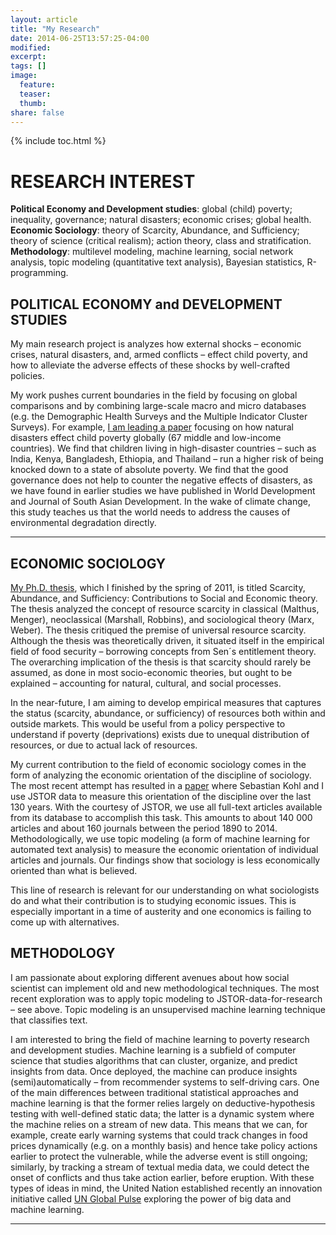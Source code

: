 ```yaml
---
layout: article
title: "My Research"
date: 2014-06-25T13:57:25-04:00
modified:
excerpt:
tags: []
image:
  feature:
  teaser:
  thumb:
share: false
---
```



{% include toc.html %}

# RESEARCH INTEREST

**Political Economy and Development studies**: global (child) poverty; inequality, governance; natural disasters; economic crises; global health. 
**Economic Sociology**: theory of Scarcity, Abundance, and Sufficiency; theory of science (critical realism); action theory, class and stratification. 
**Methodology**: multilevel modeling, machine learning, social network analysis, topic modeling (quantitative text analysis), Bayesian statistics, R-programming.

## POLITICAL ECONOMY and DEVELOPMENT STUDIES
My main research project is analyzes how external shocks – economic crises, natural disasters, and, armed conflicts – effect child poverty, and how to alleviate the adverse effects of these shocks by well-crafted policies. 

My work pushes current boundaries in the field by focusing on global comparisons and by combining large-scale macro and micro databases (e.g. the Demographic Health Surveys and the Multiple Indicator Cluster Surveys). For example, [I am leading a paper](http://www.mpifg.de/pu/mpifg_dp/dp15-5.pdf) focusing on how natural disasters effect child poverty globally (67 middle and low-income countries). We find that children living in high-disaster countries – such as India, Kenya, Bangladesh, Ethiopia, and Thailand – run a higher risk of being knocked down to a state of absolute poverty. We find that the good governance does not help to counter the negative effects of disasters, as we have found in earlier studies we have published in World Development and Journal of South Asian Development. In the wake of climate change, this study teaches us that the world needs to address the causes of environmental degradation directly. 

---

## ECONOMIC SOCIOLOGY
[My Ph.D. thesis](https://gupea.ub.gu.se/bitstream/2077/24686/1/gupea_2077_24686_1.pdf), which I finished by the spring of 2011, is titled Scarcity, Abundance, and Sufficiency: Contributions to Social and Economic theory. The thesis analyzed the concept of resource scarcity in classical (Malthus, Menger), neoclassical (Marshall, Robbins), and sociological theory (Marx, Weber). The thesis critiqued the premise of universal resource scarcity. Although the thesis was theoretically driven, it situated itself in the empirical field of food security – borrowing concepts from Sen´s entitlement theory. The overarching implication of the thesis is that scarcity should rarely be assumed, as done in most socio-economic theories, but ought to be explained – accounting for natural, cultural, and social processes. 

In the near-future, I am aiming to develop empirical measures that captures the status (scarcity, abundance, or sufficiency) of resources both within and outside markets. This would be useful from a policy perspective to understand if poverty (deprivations) exists due to unequal distribution of resources, or due to actual lack of resources. 

My current contribution to the field of economic sociology comes in the form of analyzing the economic orientation of the discipline of sociology. The most recent attempt has resulted in a [paper](http://www.economicpolicyresearch.org/econ/2015/NSSR_WP_202015.pdf) where Sebastian Kohl and I use JSTOR data to measure this orientation of the discipline over the last 130 years. With the courtesy of JSTOR, we use all full-text articles available from its database to accomplish this task. This amounts to about 140 000 articles and about 160 journals between the period 1890 to 2014. Methodologically, we use topic modeling (a form of machine learning for automated text analysis) to measure the economic orientation of individual articles and journals. Our findings show that sociology is less economically oriented than what is believed. 

This line of research is relevant for our understanding on what sociologists do and what their contribution is to studying economic issues. This is especially important in a time of austerity and one economics is failing to come up with alternatives. 

## METHODOLOGY

I am passionate about exploring different avenues about how social scientist can implement old and new methodological techniques. The most recent exploration was to apply topic modeling to JSTOR-data-for-research – see above. Topic modeling is an unsupervised machine learning technique that classifies text. 

I am interested to bring the field of machine learning to poverty research and development studies. Machine learning is a subfield of computer science that studies algorithms that can cluster, organize, and predict insights from data. Once deployed, the machine can produce insights (semi)automatically – from recommender systems to self-driving cars. One of the main differences between traditional statistical approaches and machine learning is that the former relies largely on deductive-hypothesis testing with well-defined static data; the latter is a dynamic system where the machine relies on a stream of new data. This means that we can, for example, create early warning systems that could track changes in food prices dynamically (e.g. on a monthly basis) and hence take policy actions earlier to protect the vulnerable, while the adverse event is still ongoing; similarly, by tracking a stream of textual media data, we could detect the onset of conflicts and thus take action earlier, before eruption. With these types of ideas in mind, the United Nation established recently an innovation initiative called [UN Global Pulse](www.unglobalpulse.org) exploring the power of big data and machine learning.


---


